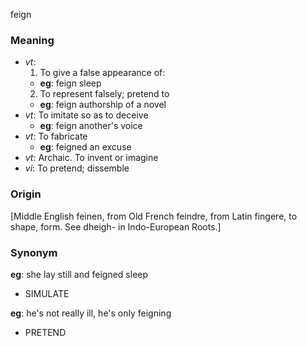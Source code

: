 feign
### Meaning
+ _vt_:
   1. To give a false appearance of:
    + __eg__: feign sleep
   2. To represent falsely; pretend to
    + __eg__: feign authorship of a novel
+ _vt_: To imitate so as to deceive
    + __eg__: feign another's voice
+ _vt_: To fabricate
    + __eg__: feigned an excuse
+ _vt_: Archaic. To invent or imagine
+ _vi_: To pretend; dissemble

### Origin

[Middle English feinen, from Old French feindre, from Latin fingere, to shape, form. See dheigh- in Indo-European Roots.]

### Synonym

__eg__: she lay still and feigned sleep

+ SIMULATE

__eg__: he's not really ill, he's only feigning

+ PRETEND


